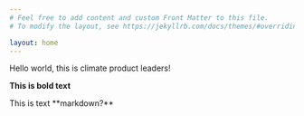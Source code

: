 ```yaml
---
# Feel free to add content and custom Front Matter to this file.
# To modify the layout, see https://jekyllrb.com/docs/themes/#overriding-theme-defaults

layout: home
---
```


Hello world, this is climate product leaders!

<b> This is bold text </b>

<p markdown="1">This is text **markdown?**</p>